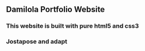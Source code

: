 ## Damilola Portfolio Website
### This website is built with pure html5 and css3
### Jostapose and adapt